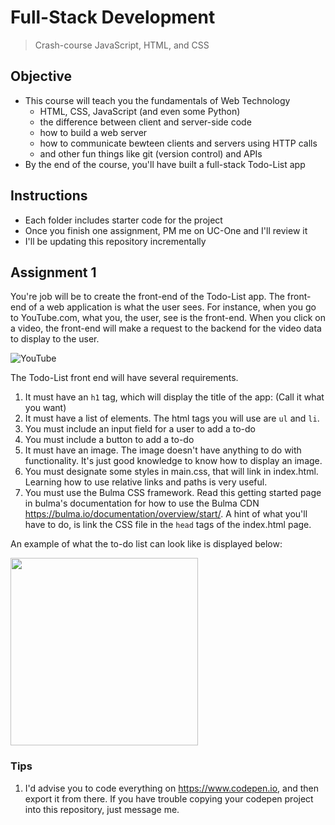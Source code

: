 # Full-Stack Development
> Crash-course JavaScript, HTML, and CSS 

## Objective
* This course will teach you the fundamentals of Web Technology
  * HTML, CSS, JavaScript (and even some Python)
  * the difference between client and server-side code   
  * how to build a web server
  * how to communicate bewteen clients and servers using HTTP calls 
  * and other fun things like git (version control) and APIs
* By the end of the course, you'll have built a full-stack Todo-List app

## Instructions
* Each folder includes starter code for the project
* Once you finish one assignment, PM me on UC-One and I'll review it 
* I'll be updating this repository incrementally

## Assignment 1
You're job will be to create the front-end of the Todo-List app. The front-end of a web application is what the user sees. For instance, when you go to YouTube.com, what you, the user, see is the front-end. When you click on a video, the front-end will make a request to the backend for the video data to display to the user.  

![YouTube](http://1.bp.blogspot.com/-alWzGL6_b_U/UsRTthrNNiI/AAAAAAAAMps/wjvmyo0BdTA/s1600/Old+YouTube+homepage.png)

The Todo-List front end will have several requirements.
1. It must have an `h1` tag, which will display the title of the app: (Call it what you want)
2. It must have a list of elements. The html tags you will use are `ul` and `li`.
3. You must include an input field for a user to add a to-do
4. You must include a button to add a to-do
4. It must have an image. The image doesn't have anything to do with functionality. It's just good knowledge to know how to display an image.
5. You must designate some styles in main.css, that will link in index.html. Learning how to use relative links and paths is very useful. 
6. You must use the Bulma CSS framework. Read this getting started page in bulma's documentation for how to use the Bulma CDN https://bulma.io/documentation/overview/start/. A hint of what you'll have to do, is link the CSS file in the `head` tags of the index.html page.

An example of what the to-do list can look like is displayed below: 

<img src="https://i.imgur.com/5xKSfzd.png" width="300">

### Tips
1. I'd advise you to code everything on https://www.codepen.io, and then export it from there. If you have trouble copying your codepen project into this repository, just message me.

